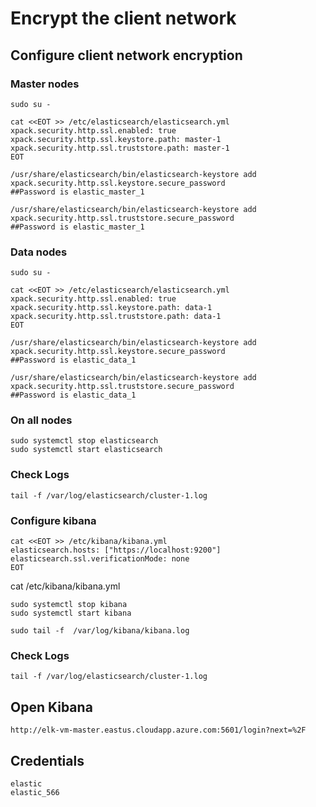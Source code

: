 # Encrypt the client network

## Configure client network encryption
### Master nodes
```
sudo su -
```

```
cat <<EOT >> /etc/elasticsearch/elasticsearch.yml
xpack.security.http.ssl.enabled: true
xpack.security.http.ssl.keystore.path: master-1
xpack.security.http.ssl.truststore.path: master-1
EOT
```

```
/usr/share/elasticsearch/bin/elasticsearch-keystore add xpack.security.http.ssl.keystore.secure_password
##Password is elastic_master_1
```

```
/usr/share/elasticsearch/bin/elasticsearch-keystore add xpack.security.http.ssl.truststore.secure_password
##Password is elastic_master_1
```


### Data nodes
```
sudo su -
```

```
cat <<EOT >> /etc/elasticsearch/elasticsearch.yml
xpack.security.http.ssl.enabled: true
xpack.security.http.ssl.keystore.path: data-1
xpack.security.http.ssl.truststore.path: data-1
EOT
```

```
/usr/share/elasticsearch/bin/elasticsearch-keystore add xpack.security.http.ssl.keystore.secure_password
##Password is elastic_data_1
```

```
/usr/share/elasticsearch/bin/elasticsearch-keystore add xpack.security.http.ssl.truststore.secure_password
##Password is elastic_data_1
```

### On all nodes
```
sudo systemctl stop elasticsearch
sudo systemctl start elasticsearch
```

### Check Logs
```
tail -f /var/log/elasticsearch/cluster-1.log
```

### Configure kibana
```
cat <<EOT >> /etc/kibana/kibana.yml
elasticsearch.hosts: ["https://localhost:9200"]
elasticsearch.ssl.verificationMode: none
EOT
```

cat /etc/kibana/kibana.yml

```
sudo systemctl stop kibana
sudo systemctl start kibana
```

```
sudo tail -f  /var/log/kibana/kibana.log
```

### Check Logs
```
tail -f /var/log/elasticsearch/cluster-1.log
```



## Open Kibana
```
http://elk-vm-master.eastus.cloudapp.azure.com:5601/login?next=%2F
```

## Credentials
```
elastic
elastic_566
```
